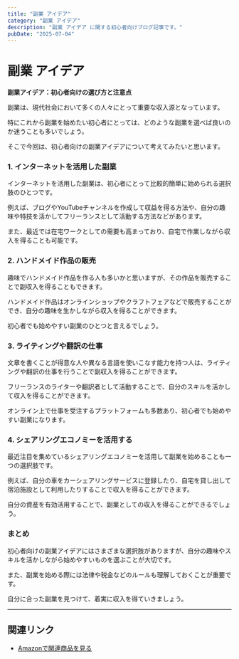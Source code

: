 ```yaml
---
title: "副業 アイデア"
category: "副業 アイデア"
description: "副業 アイデア に関する初心者向けブログ記事です。"
pubDate: "2025-07-04"
---
```


# 副業 アイデア

**副業アイデア：初心者向けの選び方と注意点**

副業は、現代社会において多くの人々にとって重要な収入源となっています。

特にこれから副業を始めたい初心者にとっては、どのような副業を選べば良いのか迷うことも多いでしょう。

そこで今回は、初心者向けの副業アイデアについて考えてみたいと思います。



### 1. インターネットを活用した副業
インターネットを活用した副業は、初心者にとって比較的簡単に始められる選択肢のひとつです。

例えば、ブログやYouTubeチャンネルを作成して収益を得る方法や、自分の趣味や特技を活かしてフリーランスとして活動する方法などがあります。

また、最近では在宅ワークとしての需要も高まっており、自宅で作業しながら収入を得ることも可能です。



### 2. ハンドメイド作品の販売
趣味でハンドメイド作品を作る人も多いかと思いますが、その作品を販売することで副収入を得ることもできます。

ハンドメイド作品はオンラインショップやクラフトフェアなどで販売することができ、自分の趣味を生かしながら収入を得ることができます。

初心者でも始めやすい副業のひとつと言えるでしょう。



### 3. ライティングや翻訳の仕事
文章を書くことが得意な人や異なる言語を使いこなす能力を持つ人は、ライティングや翻訳の仕事を行うことで副収入を得ることができます。

フリーランスのライターや翻訳者として活動することで、自分のスキルを活かして収入を得ることができます。

オンライン上で仕事を受注するプラットフォームも多数あり、初心者でも始めやすい副業になります。



### 4. シェアリングエコノミーを活用する
最近注目を集めているシェアリングエコノミーを活用して副業を始めることも一つの選択肢です。

例えば、自分の車をカーシェアリングサービスに登録したり、自宅を貸し出して宿泊施設として利用したりすることで収入を得ることができます。

自分の資産を有効活用することで、副業としての収入を得ることができるでしょう。



### まとめ
初心者向けの副業アイデアにはさまざまな選択肢がありますが、自分の趣味やスキルを活かしながら始めやすいものを選ぶことが大切です。

また、副業を始める際には法律や税金などのルールも理解しておくことが重要です。

自分に合った副業を見つけて、着実に収入を得ていきましょう。



---

## 関連リンク

- [Amazonで関連商品を見る](https://www.amazon.co.jp/s?k=%E5%89%AF%E6%A5%AD+%E3%82%A2%E3%82%A4%E3%83%87%E3%82%A2&tag=autowritehubai-22)
